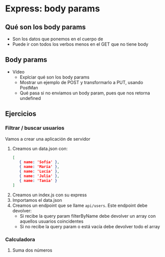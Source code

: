 # Express: body params

## Qué son los body params

- Son los datos que ponemos en el cuerpo de
- Puede ir con todos los verbos menos en el GET que no tiene body

## Body params

- Vídeo
   - Explciar qué son los body params
   - Mostrar un ejemplo de POST y transformarlo a PUT, usando PostMan
   - Qué pasa si no enviamos un body param, pues que nos retorna undefined

## Ejercicios

### Filtrar / buscar usuarios

Vamos a crear una aplicación de servidor

1. Creamos un data.json con:
   ```json
   [
      { name: 'Sofía' },
      { name: 'María' },
      { name: 'Lucía' },
      { name: 'Julia' },
      { name: 'Tania' }
   ]
   ```
1. Creamos un index.js con su express
1. Importamos el data.json
1. Creamos un endpoint que se llame `api/users`. Este endpoint debe devolver:
   - Si recibe la query param filterByName debe devolver un array con aquellos usuarios coincidentes
   - Si no recibe la query param o está vacía debe devolver todo el array

### Calculadora

1. Suma dos números